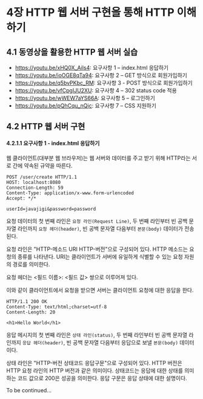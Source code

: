 # 4장 HTTP 웹 서버 구현을 통해 HTTP 이해하기

## 4.1 동영상을 활용한 HTTP 웹 서버 실습
- https://youtu.be/xHQ0X_Ails4: 요구사항 1 – index.html 응답하기
- https://youtu.be/ioOGE8qTa94: 요구사항 2 – GET 방식으로 회원가입하기
- https://youtu.be/q5bvPKbc_RM: 요구사항 3 - POST 방식으로 회원가입하기
- https://youtu.be/vfCpgIJU2XU: 요구사항 4 – 302 status code 적용
- https://youtu.be/wWEW7aYS66A: 요구사항 5 – 로그인하기
- https://youtu.be/pQhCqu_nQjc: 요구사항 7 – CSS 지원하기

## 4.2 HTTP 웹 서버 구현

#### 4.2.1.1 요구사항 1 - index.html 응답하기
웹 클라이언트(대부분 웹 브라우저)는 웹 서버와 데이터를 주고 받기 위해 HTTP라는 서로 간에 약속된 규약을 따른다.
```text
POST /user/create HTTP/1.1
HOST: localhost:8080
Connection-Length: 59
Content-Type: application/x-www.form-urlencoded
Accept: */*

userId=javajigi&password=password
```
요청 데이터의 첫 번째 라인은 `요청 라인(Request Line)`, 두 번째 라인부터 빈 공백 문자열 라인까지 `요청 헤더(header)`, 빈 공백 문자열 다음부터 `본문(body)` 데이터가 전송된다.

요청 라인은 "HTTP-메소드 URI HTTP-버전"으로 구성되어 있다. HTTP 메소드는 요청의 종류를 나타낸다. URI는 클라이언트가 서버에 유일하게 식별할 수 있는 요청 자원의 경로를 의미한다.

요청 헤더는 <필드 이름>: <필드 값> 쌍으로 이루어져 있다.

이와 같이 클라이언트에서 요청을 받으면 서버는 클라이언트 요청에 대한 응답을 한다.
```text
HTTP/1.1 200 OK
Content-Type: text/html;charset=utf-8
Content-Length: 20

<h1>Hello World</h1>
```
응답 메시지의 첫 번째 라인은 `상태 라인(status)`, 두 번째 라인부터 빈 공백 문자열 라인까지 `응답 헤더(header)`, 빈 공백 문자열 다음부터 응답으로 보낼 `본문(body)` 데이터이다.

상태 라인은 "HTTP-버전 상태코드 응답구문"으로 구성되어 있다. HTTP 버전은 HTTP 요청 라인의 HTTP 버전과 같은 의미이다. 상태코드는 응답에 대한 상태를 의미하는 코드 값으로 200은 성공을 의미한다. 응답 구문은 응답 상태에 대한 설명이다.


To be continued...